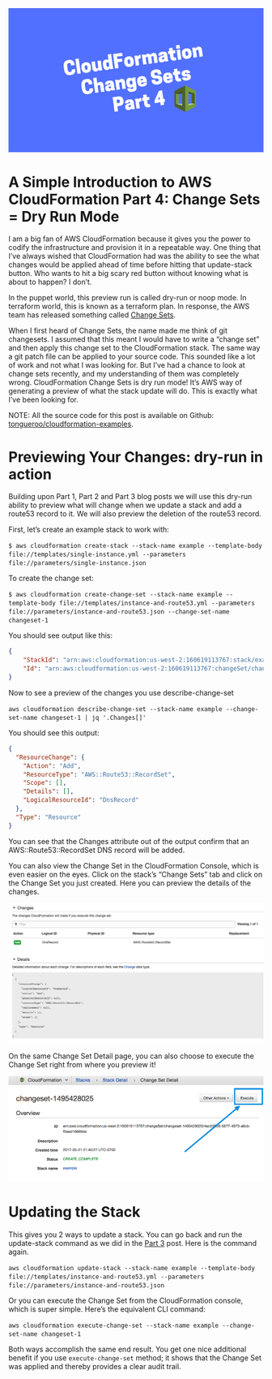 ![part 4](images/cloudformation-part4.png)

# A Simple Introduction to AWS CloudFormation Part 4: Change Sets = Dry Run Mode

I am a big fan of AWS CloudFormation because it gives you the power to codify the infrastructure and provision it in a repeatable way. One thing that I’ve always wished that CloudFormation had was the ability to see the what changes would be applied ahead of time before hitting that update-stack button. Who wants to hit a big scary red button without knowing what is about to happen? I don’t.

In the puppet world, this preview run is called dry-run or noop mode. In terraform world, this is known as a terraform plan. In response, the AWS team has released something called [Change Sets](https://redirect.viglink.com/?format=go&jsonp=vglnk_157653381123611&key=0d3176c012db018d69225ad1c36210fa&libId=k48z9yq80102jk33000DA14qq0f8d25et&subId=90a093a441eeed5ed87cea10819eb718&cuid=90a093a441eeed5ed87cea10819eb718&loc=https%3A%2F%2Fblog.boltops.com%2F2017%2F04%2F07%2Fa-simple-introduction-to-aws-cloudformation-part-4-change-sets-dry-run-mode&v=1&out=https%3A%2F%2Faws.amazon.com%2Fblogs%2Faws%2Fnew-change-sets-for-aws-cloudformation%2F&title=A%20Simple%20Introduction%20to%20AWS%20CloudFormation%20Part%204%3A%20Change%20Sets%20%3D%20Dry%20Run%20Mode%20-%20BoltOps%20Blog&txt=Change%20Sets).

When I first heard of Change Sets, the name made me think of git changesets. I assumed that this meant I would have to write a “change set” and then apply this change set to the CloudFormation stack. The same way a git patch file can be applied to your source code. This sounded like a lot of work and not what I was looking for. But I’ve had a chance to look at change sets recently, and my understanding of them was completely wrong. CloudFormation Change Sets is dry run mode! It’s AWS way of generating a preview of what the stack update will do. This is exactly what I’ve been looking for.

NOTE: All the source code for this post is available on Github: [tongueroo/cloudformation-examples](https://github.com/tongueroo/cloudformation-examples).

# Previewing Your Changes: dry-run in action

Building upon Part 1, Part 2 and Part 3 blog posts we will use this dry-run ability to preview what will change when we update a stack and add a route53 record to it. We will also preview the deletion of the route53 record.

First, let’s create an example stack to work with:

```$ aws cloudformation create-stack --stack-name example --template-body file://templates/single-instance.yml --parameters file://parameters/single-instance.json```

To create the change set:

```$ aws cloudformation create-change-set --stack-name example --template-body file://templates/instance-and-route53.yml --parameters file://parameters/instance-and-route53.json --change-set-name changeset-1```

You should see output like this:

```json
{
    "StackId": "arn:aws:cloudformation:us-west-2:160619113767:stack/example/7dddd1d0-3ea3-11e7-a894-503ac9841afd",
    "Id": "arn:aws:cloudformation:us-west-2:160619113767:changeSet/changeset-1/4acb3939-5677-4973-a6cb-f5aed16689de"
}
```

Now to see a preview of the changes you use describe-change-set

```aws cloudformation describe-change-set --stack-name example --change-set-name changeset-1 | jq '.Changes[]'```

You should see this output:

```json
{
  "ResourceChange": {
    "Action": "Add",
    "ResourceType": "AWS::Route53::RecordSet",
    "Scope": [],
    "Details": [],
    "LogicalResourceId": "DnsRecord"
  },
  "Type": "Resource"
}
```

You can see that the Changes attribute out of the output confirm that an AWS::Route53::RecordSet DNS record will be added.

You can also view the Change Set in the CloudFormation Console, which is even easier on the eyes. Click on the stack’s “Change Sets” tab and click on the Change Set you just created. Here you can preview the details of the changes.

![change set](images/changeSet.png)

On the same Change Set Detail page, you can also choose to execute the Change Set right from where you preview it!

![execute change set](images/excuteChangeSet.png)

# Updating the Stack

This gives you 2 ways to update a stack. You can go back and run the update-stack command as we did in the [Part 3](https://medium.com/boltops/a-simple-introduction-to-cloudformation-part-3-updating-a-stack-6fe2bb3931a9) post. Here is the command again.

```aws cloudformation update-stack --stack-name example --template-body file://templates/instance-and-route53.yml --parameters file://parameters/instance-and-route53.json```

Or you can execute the Change Set from the CloudFormation console, which is super simple. Here’s the equivalent CLI command:

```aws cloudformation execute-change-set --stack-name example --change-set-name changeset-1```

Both ways accomplish the same end result. You get one nice additional benefit if you use ```execute-change-set``` method; it shows that the Change Set was applied and thereby provides a clear audit trail.
